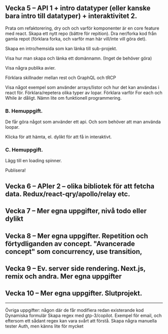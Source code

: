 
## Vecka 5 – API 1 + intro datatyper (eller kanske bara intro till datatyper) + interaktivitet 2.

Prata om refaktorering, dry och och varför komponenter är en core feature med react. Skapa ett nytt repo (bättre för repition). Dra ner/forka kod från gamla repot (förklara forka, och varför man här vill/inte vill göra det).

Skapa en intro/hemsida som kan länka till sub-projekt.

Visa hur man skapa och länka ett domännamn. (Inget de behöver göra)

Visa några publika avier.

Förklara skillnader mellan rest och GraphQL och tRCP

Visa något exempel som använder arrays/listor och hur det kan användas i react för. Förklara/repetera olika typer av lopar. Förklara varför For each och While är dåligt. Nämn lite om funktionell programmering.

### B. Hemuppgift.

De får göra något som använder ett api. Och som behöver att man använda loopar.

Klicka för att hämta, el. dylikt för att få in interaktivt.

### C. Hemuppgift.

Lägg till en loading spinner.

Publisera!

## Vecka 6 – APIer 2 – olika bibliotek för att fetcha data. Redux/react-qry/apollo/relay etc.
## Vecka 7 – Mer egna uppgifter, nivå todo eller dylikt
## Vecka 8 – Mer egna uppgifter. Repetition och förtydliganden av concept. "Avancerade concept" som concurrency, use transition,
## Vecka 9 – Ev. server side rendering. Next.js, remix och andra. Mer egna uppgifter
## Vecka 10 – Mer egna uppgifter. Slutprojekt.

---
Övriga uppgifter: någon där de får modifiera redan existerande kod
Dynamiska formulär
Skapa regex med gtp-3/copilot. Exempel för email, och eftersom ett sådant regex kan vara svårt att förstå. Skapa några manuella tester
Auth, men känns lite för mycket




